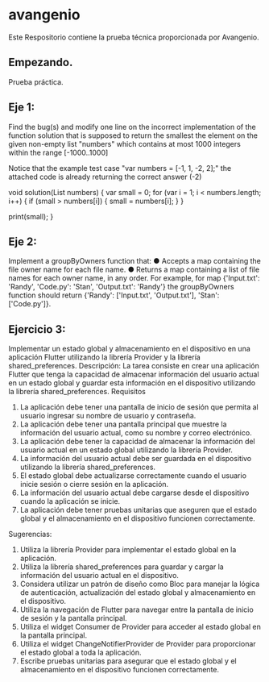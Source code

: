 # avangenio

Este Respositorio contiene la prueba técnica proporcionada por Avangenio.

## Empezando.

Prueba práctica.
## Eje 1:
Find the bug(s) and modify one line on the incorrect  implementation of the function solution that is supposed to return the smallest the element on the given non-empty list "numbers" which contains at most 1000 integers within the range [-1000..1000]

Notice that the example test case "var numbers = <int>[-1, 1, -2, 2];"  the attached code is already returning the correct answer (-2)

void solution(List<int> numbers) {
  var small = 0;
  for (var i = 1; i < numbers.length; i++) {
    if (small > numbers[i]) {
      small = numbers[i];
    }
  }

  print(small);
}

## Eje 2:  
Implement a groupByOwners function that:
●	Accepts a map containing the file owner name for each file name.
●	Returns a map containing a list of file names for each owner name, in any order.
For example, for map {'Input.txt': 'Randy', 'Code.py': 'Stan', 'Output.txt': 'Randy'} the groupByOwners function should return {'Randy': ['Input.txt', 'Output.txt'], 'Stan': ['Code.py']}.


## Ejercicio 3: 
Implementar un estado global y almacenamiento en el dispositivo en una aplicación Flutter utilizando la librería Provider y la librería shared_preferences.
Descripción: La tarea consiste en crear una aplicación Flutter que tenga la capacidad de almacenar información del usuario actual en un estado global y guardar esta información en el dispositivo utilizando la librería shared_preferences.
Requisitos
1.	La aplicación debe tener una pantalla de inicio de sesión que permita al usuario ingresar su nombre de usuario y contraseña.
2.	La aplicación debe tener una pantalla principal que muestre la información del usuario actual, como su nombre y correo electrónico.
3.	La aplicación debe tener la capacidad de almacenar la información del usuario actual en un estado global utilizando la librería Provider.
4.	La información del usuario actual debe ser guardada en el dispositivo utilizando la librería shared_preferences.
5.	El estado global debe actualizarse correctamente cuando el usuario inicie sesión o cierre sesión en la aplicación.
6.	La información del usuario actual debe cargarse desde el dispositivo cuando la aplicación se inicie.
7.	La aplicación debe tener pruebas unitarias que aseguren que el estado global y el almacenamiento en el dispositivo funcionen correctamente.


Sugerencias:
1.	Utiliza la librería Provider para implementar el estado global en la aplicación.
2.	Utiliza la librería shared_preferences para guardar y cargar la información del usuario actual en el dispositivo.
3.	Considera utilizar un patrón de diseño como Bloc para manejar la lógica de autenticación, actualización del estado global y almacenamiento en el dispositivo.
4.	Utiliza la navegación de Flutter para navegar entre la pantalla de inicio de sesión y la pantalla principal.
5.	Utiliza el widget Consumer de Provider para acceder al estado global en la pantalla principal.
6.	Utiliza el widget ChangeNotifierProvider de Provider para proporcionar el estado global a toda la aplicación.
7.	Escribe pruebas unitarias para asegurar que el estado global y el almacenamiento en el dispositivo funcionen correctamente.
